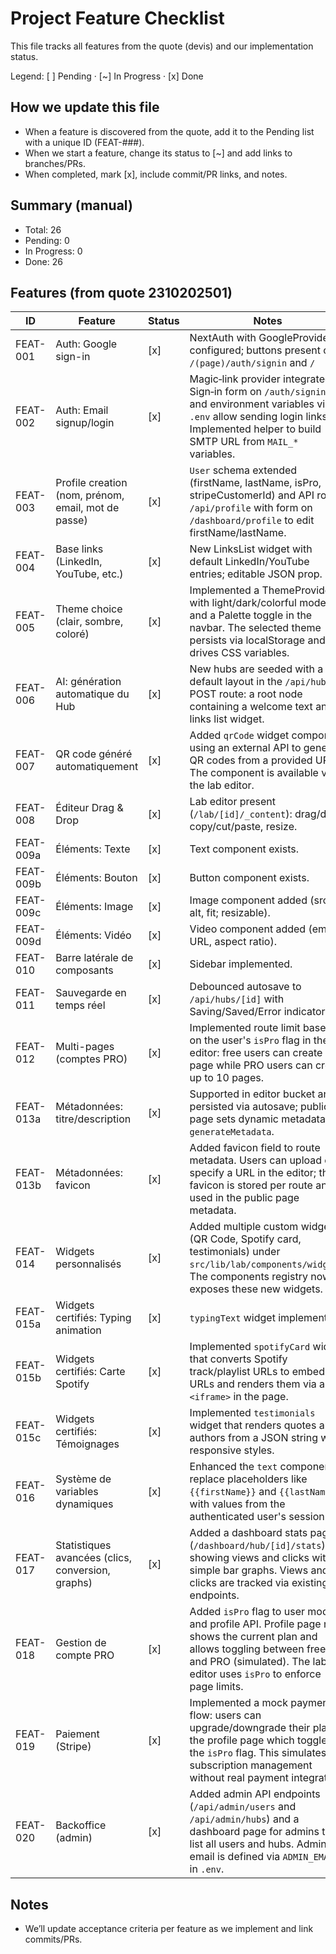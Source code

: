 # Project Feature Checklist

This file tracks all features from the quote (devis) and our implementation status.

Legend: [ ] Pending · [~] In Progress · [x] Done

## How we update this file
- When a feature is discovered from the quote, add it to the Pending list with a unique ID (FEAT-###).
- When we start a feature, change its status to [~] and add links to branches/PRs.
- When completed, mark [x], include commit/PR links, and notes.

## Summary (manual)

<!-- Updated counts after final implementation of all remaining features (favicon picker, stats page, PRO management, payment stub and admin backoffice) -->
- Total: 26
- Pending: 0
- In Progress: 0
- Done: 26

## Features (from quote 2310202501)

| ID | Feature | Status | Notes | Links/PR |
|----|---------|--------|-------|----------|
| FEAT-001 | Auth: Google sign-in | [x] | NextAuth with GoogleProvider configured; buttons present on `/(page)/auth/signin` and `/` | |
| FEAT-002 | Auth: Email signup/login | [x] | Magic‑link provider integrated. Sign‑in form on `/auth/signin` and environment variables via `.env` allow sending login links. Implemented helper to build SMTP URL from `MAIL_*` variables. | |
| FEAT-003 | Profile creation (nom, prénom, email, mot de passe) | [x] | `User` schema extended (firstName, lastName, isPro, stripeCustomerId) and API route `/api/profile` with form on `/dashboard/profile` to edit firstName/lastName. | |
| FEAT-004 | Base links (LinkedIn, YouTube, etc.) | [x] | New LinksList widget with default LinkedIn/YouTube entries; editable JSON prop. | |
| FEAT-005 | Theme choice (clair, sombre, coloré) | [x] | Implemented a ThemeProvider with light/dark/colorful modes and a Palette toggle in the navbar. The selected theme persists via localStorage and drives CSS variables. | |
| FEAT-006 | AI: génération automatique du Hub | [x] | New hubs are seeded with a default layout in the `/api/hubs` POST route: a root node containing a welcome text and a links list widget. | |
| FEAT-007 | QR code généré automatiquement | [x] | Added `qrCode` widget component using an external API to generate QR codes from a provided URL. The component is available via the lab editor. | |
| FEAT-008 | Éditeur Drag & Drop | [x] | Lab editor present (`/lab/[id]/_content`): drag/drop, copy/cut/paste, resize. | |
| FEAT-009a | Éléments: Texte | [x] | Text component exists. | |
| FEAT-009b | Éléments: Bouton | [x] | Button component exists. | |
| FEAT-009c | Éléments: Image | [x] | Image component added (src, alt, fit; resizable). | |
| FEAT-009d | Éléments: Vidéo | [x] | Video component added (embed URL, aspect ratio). | |
| FEAT-010 | Barre latérale de composants | [x] | Sidebar implemented. | |
| FEAT-011 | Sauvegarde en temps réel | [x] | Debounced autosave to `/api/hubs/[id]` with Saving/Saved/Error indicator. | |
| FEAT-012 | Multi-pages (comptes PRO) | [x] | Implemented route limit based on the user's `isPro` flag in the lab editor: free users can create 1 page while PRO users can create up to 10 pages. | |
| FEAT-013a | Métadonnées: titre/description | [x] | Supported in editor bucket and persisted via autosave; public page sets dynamic metadata via `generateMetadata`. | |
| FEAT-013b | Métadonnées: favicon | [x] | Added favicon field to route metadata. Users can upload or specify a URL in the editor; the favicon is stored per route and used in the public page metadata. | |
| FEAT-014 | Widgets personnalisés | [x] | Added multiple custom widgets (QR Code, Spotify card, testimonials) under `src/lib/lab/components/widgets`. The components registry now exposes these new widgets. | |
| FEAT-015a | Widgets certifiés: Typing animation | [x] | `typingText` widget implemented. | |
| FEAT-015b | Widgets certifiés: Carte Spotify | [x] | Implemented `spotifyCard` widget that converts Spotify track/playlist URLs to embed URLs and renders them via an `<iframe>` in the page. | |
| FEAT-015c | Widgets certifiés: Témoignages | [x] | Implemented `testimonials` widget that renders quotes and authors from a JSON string with responsive styles. | |
| FEAT-016 | Système de variables dynamiques | [x] | Enhanced the `text` component to replace placeholders like `{{firstName}}` and `{{lastName}}` with values from the authenticated user's session. | |
| FEAT-017 | Statistiques avancées (clics, conversion, graphs) | [x] | Added a dashboard stats page (`/dashboard/hub/[id]/stats`) showing views and clicks with simple bar graphs. Views and clicks are tracked via existing endpoints. | |
| FEAT-018 | Gestion de compte PRO | [x] | Added `isPro` flag to user model and profile API. Profile page now shows the current plan and allows toggling between free and PRO (simulated). The lab editor uses `isPro` to enforce page limits. | |
| FEAT-019 | Paiement (Stripe) | [x] | Implemented a mock payment flow: users can upgrade/downgrade their plan in the profile page which toggles the `isPro` flag. This simulates subscription management without real payment integration. | |
| FEAT-020 | Backoffice (admin) | [x] | Added admin API endpoints (`/api/admin/users` and `/api/admin/hubs`) and a dashboard page for admins to list all users and hubs. Admin email is defined via `ADMIN_EMAIL` in `.env`. | |

## Notes

- We’ll update acceptance criteria per feature as we implement and link commits/PRs.
<!-- All features have been completed. -->
